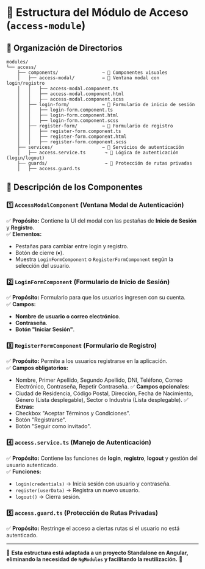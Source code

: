 # 📌 Estructura del Módulo de Acceso (`access-module`)

## **📂 Organización de Directorios**

```
modules/
└── access/
    ├── components/                → 📌 Componentes visuales
    │   ├── access-modal/          → 📌 Ventana modal con login/registro
    │   │   ├── access-modal.component.ts
    │   │   ├── access-modal.component.html
    │   │   ├── access-modal.component.scss
    │   ├── login-form/            → 📌 Formulario de inicio de sesión
    │   │   ├── login-form.component.ts
    │   │   ├── login-form.component.html
    │   │   ├── login-form.component.scss
    │   ├── register-form/         → 📌 Formulario de registro
    │   │   ├── register-form.component.ts
    │   │   ├── register-form.component.html
    │   │   ├── register-form.component.scss
    ├── services/                  → 📌 Servicios de autenticación
    │   ├── access.service.ts       → 📌 Lógica de autenticación (login/logout)
    ├── guards/                     → 📌 Protección de rutas privadas
    │   ├── access.guard.ts
```

## **📌 Descripción de los Componentes**

### **1️⃣ `AccessModalComponent` (Ventana Modal de Autenticación)**

✅ **Propósito:** Contiene la UI del modal con las pestañas de **Inicio de Sesión** y **Registro**.  
✅ **Elementos:**

- Pestañas para cambiar entre login y registro.
- Botón de cierre (`✖`).
- Muestra `LoginFormComponent` o `RegisterFormComponent` según la selección del usuario.

### **2️⃣ `LoginFormComponent` (Formulario de Inicio de Sesión)**

✅ **Propósito:** Formulario para que los usuarios ingresen con su cuenta.  
✅ **Campos:**

- **Nombre de usuario o correo electrónico**.
- **Contraseña**.
- **Botón "Iniciar Sesión"**.

### **3️⃣ `RegisterFormComponent` (Formulario de Registro)**

✅ **Propósito:** Permite a los usuarios registrarse en la aplicación.  
✅ **Campos obligatorios:**

- Nombre, Primer Apellido, Segundo Apellido, DNI, Teléfono, Correo Electrónico, Contraseña, Repetir Contraseña.
  ✅ **Campos opcionales:**
- Ciudad de Residencia, Código Postal, Dirección, Fecha de Nacimiento, Género (Lista desplegable), Sector o Industria (Lista desplegable).
  ✅ **Extras:**
- Checkbox "Aceptar Términos y Condiciones".
- Botón "Registrarse".
- Botón "Seguir como invitado".

### **4️⃣ `access.service.ts` (Manejo de Autenticación)**

✅ **Propósito:** Contiene las funciones de **login**, **registro**, **logout** y gestión del usuario autenticado.  
✅ **Funciones:**

- `login(credentials)` → Inicia sesión con usuario y contraseña.
- `register(userData)` → Registra un nuevo usuario.
- `logout()` → Cierra sesión.

### **5️⃣ `access.guard.ts` (Protección de Rutas Privadas)**

✅ **Propósito:** Restringe el acceso a ciertas rutas si el usuario no está autenticado.

---

📌 **Esta estructura está adaptada a un proyecto Standalone en Angular, eliminando la necesidad de `NgModules` y facilitando la reutilización.** 🚀
